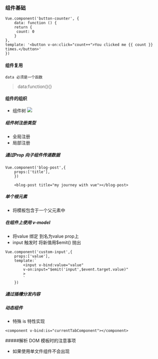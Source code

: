 
### 组件基础
>	
	Vue.component('button-counter', {
  		data: function () {
    	return {
     	 count: 0
   		}
  	},
  	template: '<button v-on:click="count++">You clicked me {{ count }} times.</button>'
	})
#### 组件复用
>
	data 必须是一个函数

>	data:function(){}

#### 组件的组织
- 组件树
![](https://cn.vuejs.org/images/components.png)
##### 组件树注册类型
- 全局注册
- 局部注册
##### 通过Prop 向子组件传递数据

>	
	Vue.component('blog-post',{
		props:['title'],
		})

		<blog-post title="my journey with vue"></blog-post>

##### 单个根元素 
- 将模板包含于一个父元素中

##### 在组件上使用 v-model

- 将value 绑定 到名为value prop上
- input 触发时 将新值用$emit() 抛出

>
	Vue.component('custom-input',{
		props:['value'],
		template:`
			<input v-bind:value="value"
			v-on:input="$emit('input',$event.target.value)"
			>
			`
		})

##### 通过插槽分发内容
##### 动态组件
- 特殊 is 特性实现

>
	<component v-bind:is="currentTabComponent"></component>

#####解析 DOM 模板时的注意事项
- 如果使用单文件组件不会出现
